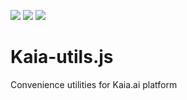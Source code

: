 [![](https://img.shields.io/npm/v/kaia-utils.js.svg)](https://www.npmjs.com/package/kaia-utils.js)
[![](https://img.shields.io/npm/dw/kaia-utils.js.svg)](https://www.npmjs.com/package/kaia-utils.js)
[![](https://img.shields.io/npm/l/kaia-utils.js.svg)](https://www.npmjs.com/package/kaia-utils.js)

# Kaia-utils.js
Convenience utilities for Kaia.ai platform
